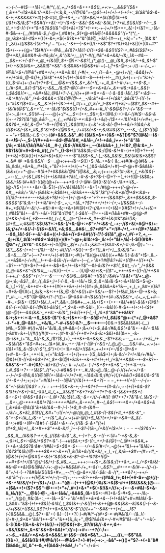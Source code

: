 +:-*(_-(_--#(*_$--+!&)+!_#(*(_((_+_/+$&+&+++&$()_++:+-__&&$"($&+(_&*+"-/($+&&:(/-*&(--_/+:&;&*_--/(@()&"+*-@_$(-+)+(+!-+(-+?+:_$($&"&$-&_-&-+;_+&&&&&?+#_)(___-$-#(#_@-+&*_-+"($+$&)++(&($_@_(&-+&()&!+/&/&;$"+$&#((++&_(-+!_/-(&*_&-*-&&_(_-*_$&*&!-&(#_(+?+#_$()&)($-+(--_&((_+:-$-)(-(++"&+&?&$((&"-@(*&)+?$"+!-++;-+-)+/+!_$+*+_&)-(+(&?+:_-(&-#-$&_-+-(__(#(#_)_&-$_(-@+(_#&#(+_$(*_@-#(&_@(+&&&&$"((+*(*(_-@_/&$+:&!-#_$+*(((*-&+;+$(+$?&*+"&"(&(@_+&!(-(#--+(_+&)+"+*-_(&&:&"(-_&()+((/&$&_-)(&-_$?+_(/-*(++;$"-&+--)-&+((/(-+&$"$?+?&)+&(+&(((+((#+#$?$"($+/--++(@+"($(*_#((++-@&__&(_&?+)&!(-(/(_(-+$&-&$()(($?-+_#&$($$?+:-@+*&)_&&#&#-&-#&;&(+_&"(/&!+;__(/(*-#((_#&"+&+&&/-/&;_)&--#&--__$&++:+(-_$?-*_@_+(&(@_$_+-@_)+:-_&_$?(_(*_@()-__@_(&#_$+)&/-+&_&!-*$"(*(-+&(&(#&*-_&&&!$"+&&"-_&;_$&#&*(@&$+#-$+(-)_($?+&-@+;+*-/()-_+_-(+_+-(@&!+*_$+/(@&"+#&*+/+;+*&*&:&(_(-#(+_-+/_((--&+_-@+)+/((_-&&&)+/-*+)+:&&_@-&()+_((&!$"+*&(-/_(+!_-(&&#-_-$--++(-+!-__#()_&+)++-/+"&:+/-((/_$-#+)+*-/_)+/_(+?+$-(___@&*-(&&_&+_&(+!(_-+_#_&+!-#-/+-_++$-$_-(_(#-$_#__&((-$"(&+;-&&__/&;$?-@(/-#+--$++&*&/+_&+-#&;+&&-_&&(-(_$&$&)(*-__+&#+!&)_@&)+?-/-(_)((++(#-*&*+&--(-&-&&-)&(_)$"+:&$---+&:+#(/+/&"_/+&-$&&&_+:((&((@(@-+__-/&:&"+&-$+$(+($&"_$&(&"_)-(((-$($+(+"&)&?($+#+:_&__&:+(+!-)&:-++(_#(++_(/_&(*_)-$&_+?(+&)-*+*($$?_$&--#+-_-(&(#(@$"(_&++"(_-*-(&/$"_$(&&(()+(+&_#++-#_)(-&$_@&?+/-(+"&$---*((+:-_&:++_$()(#_--$($-*---@(_+:(*+__$+:(++;_$_&+;&+(@&;(-+)-&_/-((#($--&$-&_((+_-+?$?((&"(@_&&?-__+_(__+#&(()-*+:&$_-((-+&_((-/($+++!&)(*&(+/+#+;_+-&&?&+_+&!_&-@+"-#-+(@&:((_)&$(#_#_)+:_(+_&"+:&-&(-@+!-+&/+?(&&/-&((($+:&/-(&*_#&_$"&!+$+:(@&&+_-/+#(&(*&-+;&/&#&(&?-_---&_-(_($$?(((@--$"+_+$&!&;-/_$-(+;-(__(#+&&$_&&"_#(-((&(&*&*+)&$-*&?()$"$?(@&)--(_&-&-+)_$-/--_$-(_/(#++&+--&$-@&(&#_+&)&-_(+!-+&&_)++-(+"&"(&(/&;+:&)&/()&((#&(-)&__#-)_(&$-)(#&)_$+;_--(&/&&&+_)_/+!&?_@&:&+_/-#$?(&(#+#+$+&_#((_/+"-_()-$+__($"&$&_(_&;-#_-&;(@&-&!+#-_-)++(@+?+-+)(++:&)+$(#(((+(+&#+&(*&)(--++-$"&)&$+&_/-)_-&&_&&!&!_$&!(#&!&+&$$?+_&#-@-*&:&:&$_)(--$--_@+:++-/&:+$_(()+$-/&_+*&:(-&;_+(#(#-@(#(&-_+(&_&:&/_+&*&__#+)&_+"&?+!-++!+/(-+*-(_)&$-&&$+/+#(--#-@+#-$&&(_&-(&&_+(_++*-@+:-#(&+?+#&$&&(@&"(@&&__&;+;(++:+;&?(#-/&*_(_+&(&&(-_+--((__-/-)&(_#&!-)(++)&#&&+?&!(_-#-&-$+?_$-(-@+?-+(_+:+!(@-(&$&;+(_&&)-)&:(#+#()-(_((@(@+/+--++_+&-)-)-@_#-@(((-&!(*(_+&-)_&+_+:_(&_-*(@-/($+)++++&/+(&-$?_$(-($(/+/&)_)&)&?(++&+?+/_#(@-+_++_((-@-(+-&#__+&&/+"&/+(_&&(&:+;&$&!+/_-&!&&+*--&/$"_)$"(/-(-&+$(@+$+:&$-+((()&?-*+++--_-+&*&;&*+?&!+:(-+(+/-@_+&-+"+?-*+-(&&#$?-_&*+$&&&$_$-&&$$"$"&;_&+-(++:&"_#+(-$-_+;-_+(&_+?$?+*+/+!+:-(+;_+(/&&_$&+-/-#+_+$()&/+-&!-/_--#&!-#+-&;-+&+(#(@($+($?-_(/_&+++$($+)&)+((#$?+!+/+/+/&)+(_#&($"&(+-_-&"_/-+&(+?_($"&:(@&"_(-$&!(--@+++!&*()&&+#_#_--@(@-#(/+&_&-/-*&+(_+$----+#(_(+(_&__@-*()++-&_#+-$?+)&*(#&"_$&!()&;(#+$__+;_#&#$"&$(__/&?+:+&&-(/+&-@+:_+$"+!+:&&-(_-+;-)($+_&(+#_@+&_/+:(*&;(/+/+-_&(/-)_-()($+:&)((_+&;&&__&#&:__$?+#$"+"+!(#-/+!_-++(@+?(&&?--&&_)&(-$(-+-&!-&&*+((_+)-$&+((+$+&_#(_(/(*-($?($-$((&"_@+/_#(-+?_+_--_&;+!&/_$(*&:+#&$+:&$_(((+)(#+"-@+;&!&:+$-_&:+(+"&(+/&)-(-$()(#&#-@&"+/_/&?&"-__&&*_$&-+)-#(@&;_$(_+*+/+#+;&_&#-_+)&&_#-&+/-#-/_&-@_)+"_--_+(&?__&&-(+*($-$-(_/&/-$-$&!+;-#(/_/(/-_+&()(_-*-$+?()_#+!+)__&/&)&"+-_&+&___($"+_(--_+?+*+/+)(_-#((&)+;-#((+"&)(@+/_)&!_)((_++#&:()(-&:&"+!_$-_&_-_+*&$&+_(-/+#(__)-*-&-&(&-/(+_-&#+-(*--(_+"&*+?___#_@&?+_&)+((@++(((++(_/-+$?+-+"(#+$+?-_+&_++-&$+&+/+-(&+?$"--&!-*&/&?++$?(_&#(_-/+"_/+$&&((_@-#&+&"-(&!&#__-*+/&)()-$-(+--$-)(*_/_@-_&!+!&;-(_($"+_+*-*&+-(()-((/++&#(-++_(--&&$"+(+!++-&----+/-&_@&__@&#(-+!(&((-/&#_(+"(&__&!+"(/+:_@-__@+;&;-&$?__&:_((_&$+;_)+(_-(-&_-*&-+!&/+*($_$_&+(&/&*-$+:-&+)&!($+$-@-&_)_)+?(/_-&++#+-&+++(#(*+*&*-/+!+)(#+;&_&(&&+&+?&--_+_(_+_&#+)()&?+#+&-@(#(+(_&/&;+&+:++(&_@-$_(+&()_)+#+!_)&/+-_-$?+(+!&#_)&*-@-*&+&;(*_#-_--_+$"(@-@&$+/$?_-(*_(()+-_@-&&#-#-(&(&(((++(#-/&/($&!+_-(+_+;(_+#---#-_+$_(&+-(($(/+!&(_/_+(*_&&+_@&#+__+_)&+($++(++-+&(/+#(/-_&_(_&+(@&!-&((-(-*(/&)-&(-(@(&(_-_&!($(_-*_$+&-*_#-$&!-_((+--&&)((-#-$+-+!+:+!-(_$(*(@-@(+--&&(&&:-_+*&:--&(&"_(+&((+*(-(_-)_/&*$"_&__&"++&!&?&:+;&++:+:&-+$_&&$-($"(-&;+)&*+:-$_--$(@+!+)_$&)&"_@+-(*+/_@+&$?-/-*+#_@-&&!-__+&/&_-*-#-/&&(-&?-__$--++---)__()&:+!($&&(&&#(-(__)(#&_+$(@-#(*()+/&)+"&/&_&;(#-*&&+(+;&*+/+!+$_&&:(#&;&$(+&"&+-+&/+:&)&(-*&#_#+_&+-)_/(#()((_#(#-+-_+:(#-#-$(-(*+#+?+$-_&:+$&)+&((&++_-&-@-/&*_(+"&__&(/-&_&_/$?($_(+)_-++&*-&+&&;&:_-$?+*_&&;+--__+++-/+_&)_/+$-$&(&((&+"&$+#+:+:_(&*(#_#+;++-)&+(-(@-(+&()+/_@_@-___()&/-#+_+:+(+-((&)+?&_&-($-/(*_-$"(_$"_/+(+!+!&_+*&)+!($&+_++)++(+-/&$-@+&+(+#_$-$&+-$+_+*+!&_+(+"&:&$-++(+/(++*+*-(($_&&$+)+;&-&:_/+?+!+!&/+/_#&/-@&(+(_#-*(*(*&+&$+?+:_$+-_$(@(*&:&+-*&-+#+!+;+!_/+$_/++&$&--+-$_+&?+-__&#&"&-+"-#+)&!(-_-_#___)+&()__-/+;-#-+_/+/(+-(-/+&+$+*&+&"_-(++:&-+/+(_#_$&:+?+-+(&!$"_/(*+;-)-#&#&:(++-_#_/&;-@_(&;_@-(-)((+/+:+/+&-+-)-/+$-@&;&(((_@(@(+-(&&-/+)+?+#_$-$(&&/&:&;(#(/+)()(*&&(__)+$&&()&-$"&(_/+-&+-)+;+;+)+"+#(&_)+_+)_--(_@&"(/(&(++*-+&+$?(---_++$+-+!(+((---/-(+-&"+!-*_(&&(*()&$$?+/+:+$-+-)()&+&-+;-)-+&?+?---+(#-*&/+;+-(*+*_((+&_&-$?&!&!+/+&+)-#(_-&&!_#_/_+__&!&/$"+*&*+?+&(-+?+?-&-_&-(_&&+*+$&+(-&++$+!-@&$+&&(+:-(_@+?&;($((_/&;-*&*++_)(/-(-#(_((-@$?+$+?+?&"&:(_(&($+)-__&+-_@-*+++&&!+?&:-++++#&#+_&-++(+_#--(_&$(*-_-*-+&+-/+&_+&$+&(_&*&&-@&($"_&+!&(_&&--#-)-)-(+$_#-#-(&#--+/&/+_&*&)_$($(/(_&#+"-/((+!+/-@(@_@_(_#($-*((-$&(+#_++$&-&"_-&"+*-$+:(#_(_/&-+"_-+(&"_#_(+:+(+#-@()+$_)&?(*+)+#-+&#-__-&*_&(-&:+;+#&:+*__(@+(&#(_-_(-($&!+:&+-/+;(/(&-$-&+"((+)(#+$_)&)+!__&:+#++$"++&-&/$?__+)-$_-(-$?-)(&-_(*&((*($+!_$+:---$-($?&:(*-_&&_#__(#&!&?-*+;&_(/($&-&/$"_&_+-)+?-_&-+((-+:(#+"-*&-&_&-+;&:+)_$+:-@&)+&$?+:&"-(--+#($_&+;+$-((-_++)-&(@(--(_@+:+&&#_+(++&+;&$$?&:&#+!(#&)+$+$&*-$+---+/+:&$(#+!+_-@(++"&)-++"&)&)+-((&?$"&(&/_/_@-+++_$&++:-&+*()_&()&+&/(/&*&/_+_)_+(_&/&-+$_#_+-(_#_++#_-(@&(+(+)+__@&#()+-&(+"&$(/&*&-$?-#_-+!&?_$+!(@-++#+$+!+/(_&"___@(/-)&/+)-$_#&_+___+++:--+/&+_&(&&;((++&+_+-(_/+$+_&/&!-#&-_@+*&)_@&_(@&/-/+:-@+)+#&$&#-/+_+-&(--_&$?-__#+-+*-&(#-+-((/_-()-_&"+/-_(-(-+?&#&&($(/&$+#_+__--(*_$($-@-_&*+)&/-$&:-&-/(*_-+*&?+;-++/-*$"&"-(+:+_+*_+()_@&:+!+/-/(--#(*+;_--_+*--&?-++*&-__-/(#&$_/+;&)+(+#-$_+-@_/(/_(-*&-+!&!&/(+(+-(&)+/+_(/-+-*(@--(+++(@&/-)&/&:+&($-#+*($&(&&&;(@---+($&++!+($?+$$"-@+:+!+"+/_#+)+&+"+$(+&!(&+/(/+;-_(+--&+_#&)-$+&-&_)&/(((*-__@&(-@-_-&+:(&&/_-&&&$_(&__+&$+:-#((+&-$-#+$_--+-/&;-++"_/(@()_#&:(&+:_-+-(&-+$"-_+"&*(*+#()++&*&+&--(+!_+&)&"+#+#&!&(-$-(_&&#+"&$-(+!_++$&)(-&!&(_(_$&_(&+*-/-&(_((+!-&++(__@-__&&(&&--&)&&()-(_--&-_+/+_(*&&(_+(($&)_&$?+)+$+$&*&)&?&-$"()(/(++"--&#&-++(*(__-_)$?(-_)&$&&&__@(_$?+-&"+(-&(--)(++?(-_)-#(#(*-((#+$-*-#(#&(&/--(&_)(-((+#-)_$+&+"&_&"(++-$"+"&++)&_&;+"_@$?&_&(&+-/-#+!_#$"&)--&"+"-+&(-&-$(__&&-((&+&-&?+(&((/-+_)(@&&(*+$-_$?(#(*&/_/-_&++;&+_-+$&/(&&!+_&+&"&&+$+&&)+"_/((_+(-+#+-_-+?(/-)+-+:-$__+&&/+*&*&:&*&&&!_#-(&$--(#&*_$&?_-_)+-___(()_--$$"&&(((&+)__&$(&((&:(#_)_@&/((+--@&$+?+)-#(+(-+:-_-&&"-+((()+"$?-+(+&"&#($&&&;_&(_&"+-&_+((&&$-/+&&!_/__+"+"+/+_&-_:
